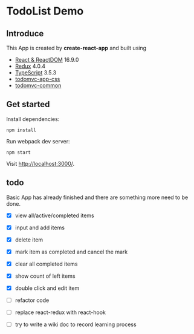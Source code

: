 # TodoList Demo

## Introduce
This App is created by **create-react-app** and built using

- [React & ReactDOM](http://facebook.github.io/react/) 16.9.0
- [Redux](https://github.com/rackt/redux) 4.0.4
- [TypeScript](http://www.typescriptlang.org/) 3.5.3
- [todomvc-app-css](https://github.com/tastejs/todomvc-app-css)
- [todomvc-common](https://github.com/tastejs/todomvc-common)

## 

## Get started
Install dependencies:
```
npm install
```


Run webpack dev server:

```
npm start
```

Visit [http://localhost:3000/](http://localhost:3000/).

## todo
Basic App has already finished and there are something more need to be done.
- [X] view all/active/completed items
- [X] input and add items 
- [X] delete item
- [X] mark item as completed and cancel the mark
- [X] clear all completed items
- [X] show count of left items
- [X] double click and edit item
- [ ] refactor code
- [ ] replace react-redux with react-hook
- [ ] try to write a wiki doc to record learning process

